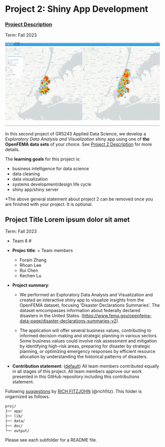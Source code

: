 # Project 2: Shiny App Development

### [Project Description](doc/project2_desc.md)

Term: Fall 2023

![screenshot](doc/figs/map.jpg)

In this second project of GR5243 Applied Data Science, we develop a *Exploratory Data Analysis and Visualization* shiny app using one of **the OpenFEMA data sets** of your choice. See [Project 2 Description](doc/project2_desc.md) for more details.  

The **learning goals** for this project is:

- business intelligence for data science
- data cleaning
- data visualization
- systems development/design life cycle
- shiny app/shiny server

*The above general statement about project 2 can be removed once you are finished with your project. It is optional.

## Project Title Lorem ipsum dolor sit amet
Term: Fall 2023

+ Team 8 #
+ **Projec title**: + Team members
	+ Forain Zhang
	+ Rhoan Lee
	+ Rui Chen
	+ Kechen Lu

+ **Project summary**:
  - We performed an Exploratory Data Analysis and Visualization and created an interactive shiny app to visualize insights from the OpenFEMA dataset, focusing 'Disaster Declarations Summaries'. The dataset emcompasses information about federally declared disasters in the United States. (https://www.fema.gov/openfema-data-page/disaster-declarations-summaries-v2).

  - The application will offer several business values, contributing to informed decision-making and strategic planning in various sectors. Some business values could involve risk assessment and mitigation by identifying high-risk areas, preparing for disaster by strategic planning, or optimizing emergency responses by efficient resource allocation by understanding the historical patterns of disasters.
+ **Contribution statement**: ([default](doc/a_note_on_contributions.md)) All team members contributed equally in all stages of this project. All team members approve our work presented in this GitHub repository including this contributions statement. 

Following [suggestions](http://nicercode.github.io/blog/2013-04-05-projects/) by [RICH FITZJOHN](http://nicercode.github.io/about/#Team) (@richfitz). This folder is orgarnized as follows.

```
proj/
├── app/
├── lib/
├── data/
├── doc/
└── output/
```

Please see each subfolder for a README file.

